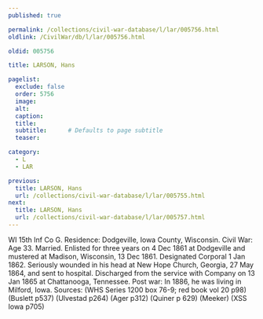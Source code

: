 ```yaml
---
published: true

permalink: /collections/civil-war-database/l/lar/005756.html
oldlink: /CivilWar/db/l/lar/005756.html

oldid: 005756

title: LARSON, Hans

pagelist:
  exclude: false
  order: 5756
  image: 
  alt:
  caption:
  title:
  subtitle:      # Defaults to page subtitle
  teaser:

category: 
  - L 
  - LAR

previous:
  title: LARSON, Hans
  url: /collections/civil-war-database/l/lar/005755.html  
next:
  title: LARSON, Hans
  url: /collections/civil-war-database/l/lar/005757.html   
---
```

WI 15th Inf Co G. Residence: Dodgeville, Iowa County, Wisconsin. Civil War: Age 33. Married. Enlisted for three years on 4 Dec 1861 at Dodgeville and mustered at Madison, Wisconsin, 13 Dec 1861. Designated Corporal 1 Jan 1862. Seriously wounded in his head at New Hope Church, Georgia, 27 May 1864, and sent to hospital. Discharged from the service with Company on 13 Jan 1865 at Chattanooga, Tennessee. Post war: In 1886, he was living in Milford, Iowa. Sources: (WHS Series 1200 box 76-9; red book vol 20 p98) (Buslett p537) (Ulvestad p264) (Ager p312) (Quiner p 629) (Meeker) (XSS Iowa p705)